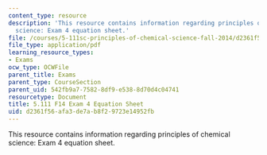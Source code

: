 ```yaml
---
content_type: resource
description: 'This resource contains information regarding principles of chemical
  science: Exam 4 equation sheet.'
file: /courses/5-111sc-principles-of-chemical-science-fall-2014/d2361f56afa3de7ab8f29723e14952fb_MIT5_111F14_Exam4EquSheet.pdf
file_type: application/pdf
learning_resource_types:
- Exams
ocw_type: OCWFile
parent_title: Exams
parent_type: CourseSection
parent_uid: 542fb9a7-7582-8df9-e538-8d70d4c04741
resourcetype: Document
title: 5.111 F14 Exam 4 Equation Sheet
uid: d2361f56-afa3-de7a-b8f2-9723e14952fb
---
```

This resource contains information regarding principles of chemical science: Exam 4 equation sheet.

